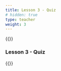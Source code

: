```yaml
---
title: Lesson 3 - Quiz
# hidden: true
type: teacher 
weight: 3
---
```

{{<teacher>}}

### Lesson 3 - Quiz

{{</teacher>}}